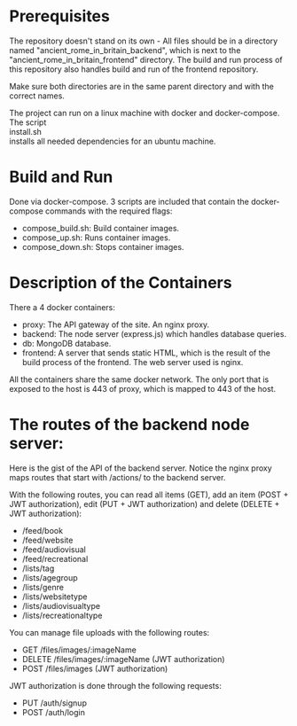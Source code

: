 # Prerequisites

The repository doesn't stand on its own - All files should be in a directory named "ancient_rome_in_britain_backend", which is next to the "ancient_rome_in_britain_frontend" directory. The build and run process of this repository also handles build and run of the frontend repository.

Make sure both directories are in the same parent directory and with the correct names.

The project can run on a linux machine with docker and docker-compose. The script <br>install.sh</br> installs all needed dependencies for an ubuntu machine.

# Build and Run

Done via docker-compose. 3 scripts are included that contain the docker-compose commands with the required flags:

<ul>
  <li>compose_build.sh: Build container images.</li>
  <li>compose_up.sh: Runs container images.</li>
  <li>compose_down.sh: Stops container images.</li>
</ul>

# Description of the Containers

There a 4 docker containers:

<ul>
  <li>proxy: The API gateway of the site. An nginx proxy.</li>
  <li>backend: The node server (express.js) which handles database queries.</li>
  <li>db: MongoDB database.</li>
  <li>frontend: A server that sends static HTML, which is the result of the build process of the frontend. The web server used is nginx.</li>
</ul>

All the containers share the same docker network. The only port that is exposed to the host is 443 of proxy, which is mapped to 443 of the host.

# The routes of the backend node server:
Here is the gist of the API of the backend server. Notice the nginx proxy maps routes that start with /actions/ to the backend server.

With the following routes, you can read all items (GET), add an item (POST + JWT authorization), edit (PUT + JWT authorization) and delete (DELETE + JWT authorization):
<ul>
  <li>/feed/book</li>
  <li>/feed/website</li>
  <li>/feed/audiovisual</li>
  <li>/feed/recreational</li>
  <li>/lists/tag</li>
  <li>/lists/agegroup</li>
  <li>/lists/genre</li>
  <li>/lists/websitetype</li>
  <li>/lists/audiovisualtype</li>
  <li>/lists/recreationaltype</li>
</ul>

You can manage file uploads with the following routes:
<ul>
  <li>GET /files/images/:imageName</li>
  <li>DELETE /files/images/:imageName (JWT authorization)</li>
  <li>POST /files/images (JWT authorization)</li>
</ul>

JWT authorization is done through the following requests:
<ul>
  <li>PUT /auth/signup</li>
  <li>POST /auth/login</li>
</ul>
